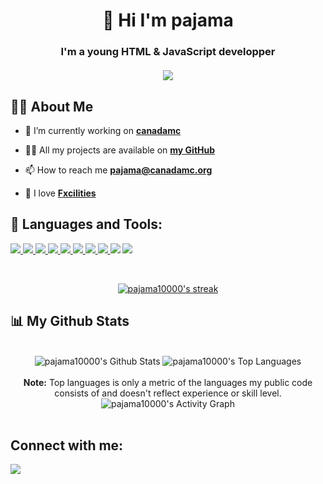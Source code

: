 <h1 align="center">👋 Hi I'm pajama</h1>
<h3 align="center">
    I'm a young HTML & JavaScript developper
    <br>
    <br>
    <a href="#connect-with-me"><img src="(https://lanyard.cnrad.dev/api/909611015644262402)"></a>
</h3>


## 🙋‍♂️ About Me

- 🔭 I’m currently working on **[canadamc](https://github.com/canadamc)**

- 👨‍💻 All my projects are available on **[my GitHub](https://github.com/pajama10000)**

- 📫 How to reach me **pajama@canadamc.org**

- 🤝 I love **[Fxcilities](https://github.com/Fxcilities)** 

## 🚀 Languages and Tools:

<p align="left"> 
    <a href="https://developer.mozilla.org/en-US/docs/Web/JavaScript" target="_blank"> <img src="https://img.icons8.com/color/48/000000/javascript.png"/>
    <a href="https://kotlinlang.org/" target="_blank"> <img src="https://img.icons8.com/color/48/000000/kotlin.png"/>
    <a href="https://html.com/" target="_blank"> <img src="https://img.icons8.com/color/48/000000/html.png"/>
    <a href="https://www.python.org/" target="_blank"> <img src="https://img.icons8.com/color/48/000000/python.png"/>
    <a href="https://www.php.net/" target="_blank"> <img src="https://img.icons8.com/color/48/000000/php.png"/>
    <a href="https://getbootstrap.com/" target="_blank"> <img src="https://img.icons8.com/color/48/000000/bootstrap.png"/>
    <a href="https://www.java.com/en/" target="_blank"> <img src="https://img.icons8.com/color/48/000000/java.png"/>
    <a href="https://www.jetbrains.com/idea/" target="_blank"> <img src="https://img.icons8.com/color/48/000000/intellij-idea.png"/>
    <a href"https://code.visualstudio.com/" target="_blank"> <img src="https://img.icons8.com/color/48/000000/visual-studio-logo.png"/>
    <a href"https://www.docker.com/" target="_blank"> <img src="https://img.icons8.com/color/48/000000/docker.png"/>
 </a> 
</p>

<br/>

<p align="center">
    <a href="https://github.com/pajama10000/github-readme-streak-stats">
        <img title="🔥 Get streak stats for your profile at git.io/streak-stats" alt="pajama10000's streak" src="https://github-readme-streak-stats.herokuapp.com/?user=pajama10000&theme=black-ice&hide_border=true&stroke=0000&background=060A0CD0"/>
    </a>
</p>

## 📊 My Github Stats
<p align="center">
<br/>
<a><img alt="pajama10000's Github Stats" src="https://github-readme-stats.vercel.app/api?username=pajama10000&show_icons=true&count_private=true&theme=react&hide_border=true&bg_color=0D1117" /></a>
<a><img alt="pajama10000's Top Languages" src="https://github-readme-stats.vercel.app/api/top-langs/?username=pajama10000&langs_count=8&count_private=true&layout=compact&theme=react&hide_border=true&bg_color=0D1117" /></a>
<br/>
<br/>
<b>Note:</b> Top languages is only a metric of the languages my public code consists of and doesn't reflect experience or skill level.
<a><img alt="pajama10000's Activity Graph" src="https://activity-graph.herokuapp.com/graph?username=pajama10000&bg_color=0D1117&color=5BCDEC&line=5BCDEC&point=FFFFFF&hide_border=true" /></a>
<br/>
<br/>
<p/>

## Connect with me:
<p align="left">

<a href = "https:/discord.gg/canadamc"><img src="https://img.icons8.com/fluency/48/000000/discord-logo.png"/></a>

</p>
